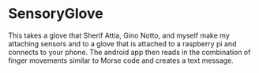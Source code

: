 # SensoryGlove
This takes a glove that Sherif Attia, Gino Notto, and myself make my attaching sensors and to a glove that is attached to a raspberry pi and connects to your phone. The android app then reads in the combination of finger movements similar to Morse code and creates a text message.
